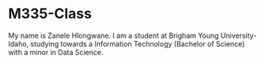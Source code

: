 # M335-Class
My name is Zanele Hlongwane. I am a student at Brigham Young University-Idaho, studying towards a Information Technology (Bachelor of Science) with a minor in Data Science. 
